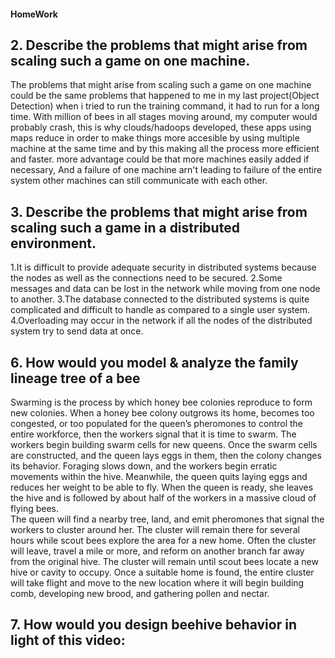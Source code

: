 #### HomeWork

## 2. Describe the problems that might arise from scaling such a game on one machine.
   The problems that might arise from scaling such a game on one machine could
   be the same problems that happened to me in my last project(Object Detection) when i tried to run the training command,
   it had to run for a long time. With million of bees in all stages moving around, my computer would probably crash, this is why
   clouds/hadoops developed, these apps using maps reduce in order to make things more accesible by using multiple machine
   at the same time and by this making  all the process more efficient and faster.
   more advantage could be that more machines easily added if necessary, And a failure of one machine arn't leading to failure of the entire system
   other machines can still communicate with each other.
   
## 3. Describe the problems that might arise from scaling such a game in a distributed environment.
   1.It is difficult to provide adequate security in distributed systems because the nodes as well as the connections need to be secured.
   2.Some messages and data can be lost in the network while moving from one node to another.
   3.The database connected to the distributed systems is quite complicated and difficult to handle as compared to a single user system.
   4.Overloading may occur in the network if all the nodes of the distributed system try to send data at once.
   
## 6. How would you model & analyze the family lineage tree of a bee
   Swarming is the process by which honey bee colonies reproduce to form new colonies. 
   When a honey bee colony outgrows its home, becomes too congested, 
   or too populated for the queen’s pheromones to control the entire workforce,
   then the workers signal that it is time to swarm. The workers begin building swarm cells for new queens. 
   Once the swarm cells are constructed, and the queen lays eggs in them, then the colony changes its behavior.
   Foraging slows down, and the workers begin erratic movements within the hive. 
   Meanwhile, the queen quits laying eggs and reduces her weight to be able to fly. When the queen is ready,
   she leaves the hive and is followed by about half of the workers in a massive cloud of flying bees.  
   The queen will find a nearby tree, land, and emit pheromones that signal the workers to cluster around her. 
   The cluster will remain there for several hours while scout bees explore the area for a new home. Often the cluster will leave, 
   travel a mile or more, and reform on another branch far away from the original hive. 
   The cluster will remain until scout bees locate a new hive or cavity to occupy. 
   Once a suitable home is found, the entire cluster will take flight and move to the new location where it will begin building comb, 
   developing new brood, and gathering pollen and nectar.
   
## 7. How would you design beehive behavior in light of this video:
   
